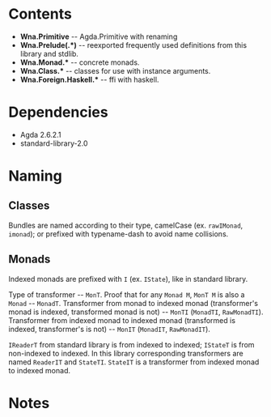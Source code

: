 # Contents

* **Wna.Primitive** -- Agda.Primitive with renaming 
* **Wna.Prelude(.\*)** -- reexported frequently used definitions from this library and stdlib.
* **Wna.Monad.\*** -- concrete monads.
* **Wna.Class.\*** -- classes for use with instance arguments.
* **Wna.Foreign.Haskell.\*** -- ffi with haskell.

# Dependencies

* Agda 2.6.2.1
* standard-library-2.0

# Naming

## Classes

Bundles are named according to their type, camelCase (ex. ```rawIMonad```, ```imonad```); or prefixed with typename-dash to avoid name collisions.

## Monads

Indexed monads are prefixed with ```I``` (ex. ```IState```), like in standard library.

Type of transformer -- ```MonT```.
Proof that for any ```Monad M```, ```MonT M``` is also a ```Monad``` -- ```MonadT```.
Transformer from monad to indexed monad (transformer's monad is indexed, transformed monad is not) -- ```MonTI``` (```MonadTI```, ```RawMonadTI```).
Transformer from indexed monad to indexed monad (transformed is indexed, transformer's is not) -- ```MonIT``` (```MonadIT```, ```RawMonadIT```).

```IReaderT``` from standard library is from indexed to indexed; ```IStateT``` is from non-indexed to indexed.
In this library corresponding transformers are named ```ReaderIT``` and ```StateTI```.
```StateIT``` is a transformer from indexed monad to indexed monad.

# Notes
